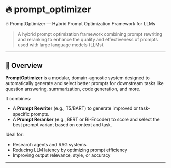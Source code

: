 # 🔥 prompt_optimizer
🔥 PromptOptimizer — Hybrid Prompt Optimization Framework for LLMs

> A hybrid prompt optimization framework combining prompt rewriting and reranking to enhance the quality and effectiveness of prompts used with large language models (LLMs).

---

## 🚀 Overview

**PromptOptimizer** is a modular, domain-agnostic system designed to automatically generate and select better prompts for downstream tasks like question answering, summarization, code generation, and more.

It combines:
- A **Prompt Rewriter** (e.g., T5/BART) to generate improved or task-specific prompts.
- A **Prompt Reranker** (e.g., BERT or Bi-Encoder) to score and select the best prompt variant based on context and task.

Ideal for:
- Research agents and RAG systems
- Reducing LLM latency by optimizing prompt efficiency
- Improving output relevance, style, or accuracy

---
